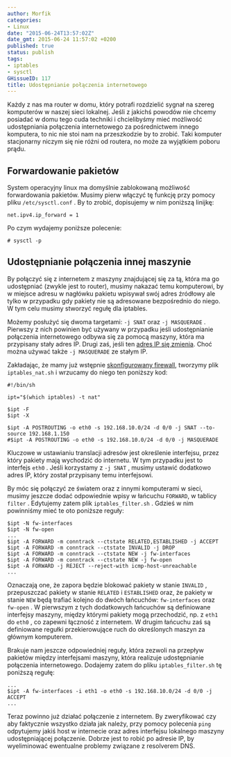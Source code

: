```yaml
---
author: Morfik
categories:
- Linux
date: "2015-06-24T13:57:02Z"
date_gmt: 2015-06-24 11:57:02 +0200
published: true
status: publish
tags:
- iptables
- sysctl
GHissueID: 117
title: Udostępnianie połączenia internetowego
---
```


Każdy z nas ma router w domu, który potrafi rozdzielić sygnał na szereg komputerów w naszej sieci
lokalnej. Jeśli z jakichś powodów nie chcemy posiadać w domu tego cuda techniki i chcielibyśmy mieć
możliwość udostępniania połączenia internetowego za pośrednictwem innego komputera, to nic nie stoi
nam na przeszkodzie by to zrobić. Taki komputer stacjonarny niczym się nie różni od routera, no może
za wyjątkiem poboru prądu.

<!--more-->
## Forwardowanie pakietów

System operacyjny linux ma domyślnie zablokowaną możliwość forwardowania pakietów. Musimy pierw
włączyć tę funkcję przy pomocy pliku `/etc/sysctl.conf` . By to zrobić, dopisujemy w nim poniższą
linijkę:

    net.ipv4.ip_forward = 1

Po czym wydajemy poniższe polecenie:

    # sysctl -p

## Udostępnianie połączenia innej maszynie

By połączyć się z internetem z maszyny znajdującej się za tą, która ma go udostępniać (zwykle jest
to router), musimy nakazać temu komputerowi, by w miejsce adresu w nagłówku pakietu wpisywał swój
adres źródłowy ale tylko w przypadku gdy pakiety nie są adresowane bezpośrednio do niego. W tym celu
musimy stworzyć regułę dla iptables.

Możemy posłużyć się dwoma targetami: `-j SNAT` oraz `-j MASQUERADE` . Pierwszy z nich powinien być
używany w przypadku jeśli udostępnianie połączenia internetowego odbywa się za pomocą maszyny,
która ma przypisany stały adres IP. Drugi zaś, jeśli ten [adres IP się
zmienia](https://www.frozentux.net/iptables-tutorial/iptables-tutorial.html#MASQUERADETARGET). Choć
można używać także `-j MASQUERADE` ze stałym IP.

Zakładając, że mamy już wstępnie [skonfigurowany
firewall](/post/firewall-na-linuxowe-maszyny-klienckie/), tworzymy plik
`iptables_nat.sh` i wrzucamy do niego ten poniższy kod:

    #!/bin/sh

    ipt="$(which iptables) -t nat"

    $ipt -F
    $ipt -X

    $ipt -A POSTROUTING -o eth0 -s 192.168.10.0/24 -d 0/0 -j SNAT --to-source 192.168.1.150
    #$ipt -A POSTROUTING -o eth0 -s 192.168.10.0/24 -d 0/0 -j MASQUERADE

Kluczowe w ustawianiu translacji adresów jest określenie interfejsu, przez który pakiety mają
wychodzić do internetu. W tym przypadku jest to interfejs `eth0` . Jeśli korzystamy z `-j SNAT` ,
musimy ustawić dodatkowo adres IP, który został przypisany temu interfejsowi.

By móc się połączyć ze światem oraz z innymi komputerami w sieci, musimy jeszcze dodać odpowiednie
wpisy w łańcuchu `FORWARD`, w tablicy `filter` . Edytujemy zatem plik `iptables_filter.sh` . Gdzieś
w nim powinniśmy mieć te oto poniższe reguły:

    $ipt -N fw-interfaces
    $ipt -N fw-open
    ...
    $ipt -A FORWARD -m conntrack --ctstate RELATED,ESTABLISHED -j ACCEPT
    $ipt -A FORWARD -m conntrack --ctstate INVALID -j DROP
    $ipt -A FORWARD -m conntrack --ctstate NEW -j fw-interfaces
    $ipt -A FORWARD -m conntrack --ctstate NEW -j fw-open
    $ipt -A FORWARD -j REJECT --reject-with icmp-host-unreachable
    ...

Oznaczają one, że zapora będzie blokować pakiety w stanie `INVALID` , przepuszczać pakiety w stanie
`RELATED` i `ESTABLISHED` oraz, że pakiety w stanie `NEW` będą trafiać kolejno do dwóch łańcuchów:
`fw-interfaces` oraz `fw-open` . W pierwszym z tych dodatkowych łańcuchów są definiowane interfejsy
maszyny, między którymi pakiety mogą przechodzić, np. z `eth1` do `eth0` , co zapewni łączność z
internetem. W drugim łańcuchu zaś są definiowane regułki przekierowujące ruch do określonych maszyn
za głównym komputerem.

Brakuje nam jeszcze odpowiedniej reguły, która zezwoli na przepływ pakietów między interfejsami
maszyny, która realizuje udostępnianie połączenia internetowego. Dodajemy zatem do pliku
`iptables_filter.sh` tę poniższą regułę:

    ...
    $ipt -A fw-interfaces -i eth1 -o eth0 -s 192.168.10.0/24 -d 0/0 -j ACCEPT
    ...

Teraz powinno już działać połączenie z internetem. By zweryfikować czy aby faktycznie wszystko
działa jak należy, przy pomocy polecenia `ping` odpytujemy jakiś host w internecie oraz adres
interfejsu lokalnego maszyny udostępniającej połączenie. Dobrze jest to robić po adresie IP, by
wyeliminować ewentualne problemy związane z resolverem DNS.
